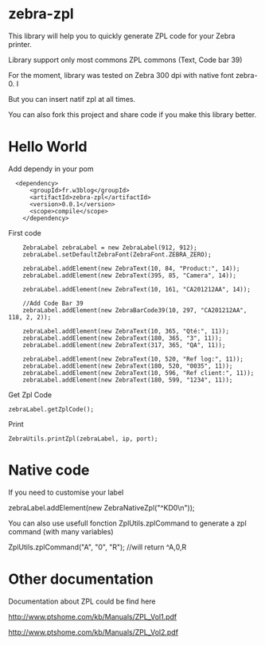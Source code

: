 zebra-zpl
=========

This library will help you to quickly generate ZPL code for your Zebra printer.

Library support only most commons ZPL commons (Text, Code bar 39)

For the moment, library was tested on Zebra 300 dpi with native font zebra-0. I

But you can insert natif zpl at all times.

You can also fork this project and share code if you make this library better.



Hello World
=================

Add dependy in your pom

  	  <dependency>
	      <groupId>fr.w3blog</groupId>
	      <artifactId>zebra-zpl</artifactId>
	      <version>0.0.1</version>
	      <scope>compile</scope>
	    </dependency>


First code


		ZebraLabel zebraLabel = new ZebraLabel(912, 912);
		zebraLabel.setDefaultZebraFont(ZebraFont.ZEBRA_ZERO);

		zebraLabel.addElement(new ZebraText(10, 84, "Product:", 14));
		zebraLabel.addElement(new ZebraText(395, 85, "Camera", 14));

		zebraLabel.addElement(new ZebraText(10, 161, "CA201212AA", 14));

		//Add Code Bar 39
		zebraLabel.addElement(new ZebraBarCode39(10, 297, "CA201212AA", 118, 2, 2));

		zebraLabel.addElement(new ZebraText(10, 365, "Qté:", 11));
		zebraLabel.addElement(new ZebraText(180, 365, "3", 11));
		zebraLabel.addElement(new ZebraText(317, 365, "QA", 11));

		zebraLabel.addElement(new ZebraText(10, 520, "Ref log:", 11));
		zebraLabel.addElement(new ZebraText(180, 520, "0035", 11));
		zebraLabel.addElement(new ZebraText(10, 596, "Ref client:", 11));
		zebraLabel.addElement(new ZebraText(180, 599, "1234", 11));

Get Zpl Code

    zebraLabel.getZplCode();
		
Print

    ZebraUtils.printZpl(zebraLabel, ip, port);
  

Native code
=================

If you need to customise your label

zebraLabel.addElement(new ZebraNativeZpl("^KD0\n"));

You can also use usefull fonction ZplUtils.zplCommand to generate a zpl command (with many variables)

  ZplUtils.zplCommand("A", "0", "R");
  //will return ^A,0,R

Other documentation
=================

Documentation about ZPL could be find here

http://www.ptshome.com/kb/Manuals/ZPL_Vol1.pdf

http://www.ptshome.com/kb/Manuals/ZPL_Vol2.pdf
